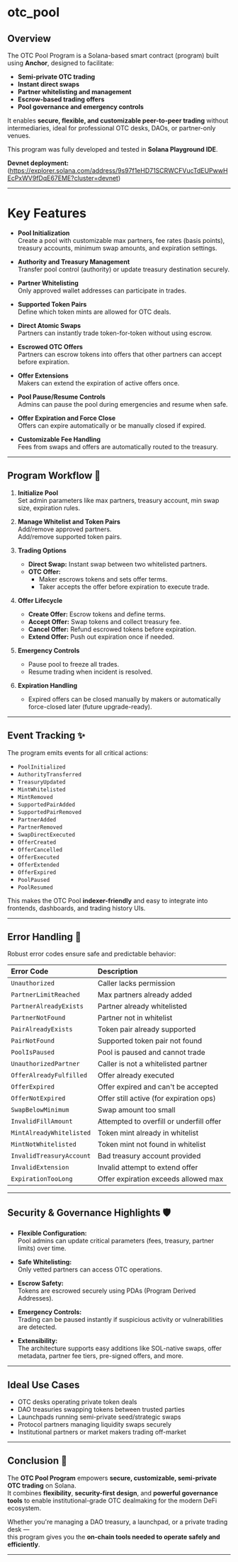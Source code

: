 # otc_pool

## Overview

The OTC Pool Program is a Solana-based smart contract (program) built using **Anchor**, designed to facilitate:

- **Semi-private OTC trading**
- **Instant direct swaps**
- **Partner whitelisting and management**
- **Escrow-based trading offers**
- **Pool governance and emergency controls**

It enables **secure, flexible, and customizable peer-to-peer trading** without intermediaries, ideal for professional OTC desks, DAOs, or partner-only venues.

This program was fully developed and tested in **Solana Playground IDE**.

**Devnet deployment:**  
(https://explorer.solana.com/address/9s97f1eHD71SCRWCFVucTdEUPwwHEcPxWV9fDqE67EME?cluster=devnet)

---

# Key Features

- **Pool Initialization**  
  Create a pool with customizable max partners, fee rates (basis points), treasury accounts, minimum swap amounts, and expiration settings.

- **Authority and Treasury Management**  
  Transfer pool control (authority) or update treasury destination securely.

- **Partner Whitelisting**  
  Only approved wallet addresses can participate in trades.

- **Supported Token Pairs**  
  Define which token mints are allowed for OTC deals.

- **Direct Atomic Swaps**  
  Partners can instantly trade token-for-token without using escrow.

- **Escrowed OTC Offers**  
  Partners can escrow tokens into offers that other partners can accept before expiration.

- **Offer Extensions**  
  Makers can extend the expiration of active offers once.

- **Pool Pause/Resume Controls**  
  Admins can pause the pool during emergencies and resume when safe.

- **Offer Expiration and Force Close**  
  Offers can expire automatically or be manually closed if expired.

- **Customizable Fee Handling**  
  Fees from swaps and offers are automatically routed to the treasury.

---

## Program Workflow 💬

1. **Initialize Pool**  
   Set admin parameters like max partners, treasury account, min swap size, expiration rules.

2. **Manage Whitelist and Token Pairs**  
   Add/remove approved partners.  
   Add/remove supported token pairs.

3. **Trading Options**
   - **Direct Swap:** Instant swap between two whitelisted partners.
   - **OTC Offer:**  
     - Maker escrows tokens and sets offer terms.
     - Taker accepts the offer before expiration to execute trade.

4. **Offer Lifecycle**
   - **Create Offer:** Escrow tokens and define terms.
   - **Accept Offer:** Swap tokens and collect treasury fee.
   - **Cancel Offer:** Refund escrowed tokens before expiration.
   - **Extend Offer:** Push out expiration once if needed.

5. **Emergency Controls**
   - Pause pool to freeze all trades.
   - Resume trading when incident is resolved.

6. **Expiration Handling**
   - Expired offers can be closed manually by makers or automatically force-closed later (future upgrade-ready).

---

## Event Tracking ✨

The program emits events for all critical actions:

- `PoolInitialized`
- `AuthorityTransferred`
- `TreasuryUpdated`
- `MintWhitelisted`
- `MintRemoved`
- `SupportedPairAdded`
- `SupportedPairRemoved`
- `PartnerAdded`
- `PartnerRemoved`
- `SwapDirectExecuted`
- `OfferCreated`
- `OfferCancelled`
- `OfferExecuted`
- `OfferExtended`
- `OfferExpired`
- `PoolPaused`
- `PoolResumed`

This makes the OTC Pool **indexer-friendly** and easy to integrate into frontends, dashboards, and trading history UIs.

---

## Error Handling 🚫

Robust error codes ensure safe and predictable behavior:

| Error Code                  | Description                                  |
|:-----------------------------|:---------------------------------------------|
| `Unauthorized`               | Caller lacks permission |
| `PartnerLimitReached`        | Max partners already added |
| `PartnerAlreadyExists`       | Partner already whitelisted |
| `PartnerNotFound`            | Partner not in whitelist |
| `PairAlreadyExists`          | Token pair already supported |
| `PairNotFound`               | Supported token pair not found |
| `PoolIsPaused`               | Pool is paused and cannot trade |
| `UnauthorizedPartner`        | Caller is not a whitelisted partner |
| `OfferAlreadyFulfilled`      | Offer already executed |
| `OfferExpired`               | Offer expired and can't be accepted |
| `OfferNotExpired`            | Offer still active (for expiration ops) |
| `SwapBelowMinimum`           | Swap amount too small |
| `InvalidFillAmount`          | Attempted to overfill or underfill offer |
| `MintAlreadyWhitelisted`     | Token mint already in whitelist |
| `MintNotWhitelisted`         | Token mint not found in whitelist |
| `InvalidTreasuryAccount`     | Bad treasury account provided |
| `InvalidExtension`           | Invalid attempt to extend offer |
| `ExpirationTooLong`          | Offer expiration exceeds allowed max |

---

## Security & Governance Highlights 🛡️

- **Flexible Configuration:**  
  Pool admins can update critical parameters (fees, treasury, partner limits) over time.

- **Safe Whitelisting:**  
  Only vetted partners can access OTC operations.

- **Escrow Safety:**  
  Tokens are escrowed securely using PDAs (Program Derived Addresses).

- **Emergency Controls:**  
  Trading can be paused instantly if suspicious activity or vulnerabilities are detected.

- **Extensibility:**  
  The architecture supports easy additions like SOL-native swaps, offer metadata, partner fee tiers, pre-signed offers, and more.

---

## Ideal Use Cases

- OTC desks operating private token deals
- DAO treasuries swapping tokens between trusted parties
- Launchpads running semi-private seed/strategic swaps
- Protocol partners managing liquidity swaps securely
- Institutional partners or market makers trading off-market

---

## Conclusion 🚀

The **OTC Pool Program** empowers **secure, customizable, semi-private OTC trading** on Solana.  
It combines **flexibility**, **security-first design**, and **powerful governance tools** to enable institutional-grade OTC dealmaking for the modern DeFi ecosystem.

Whether you're managing a DAO treasury, a launchpad, or a private trading desk —  
this program gives you the **on-chain tools needed to operate safely and efficiently**.

---


